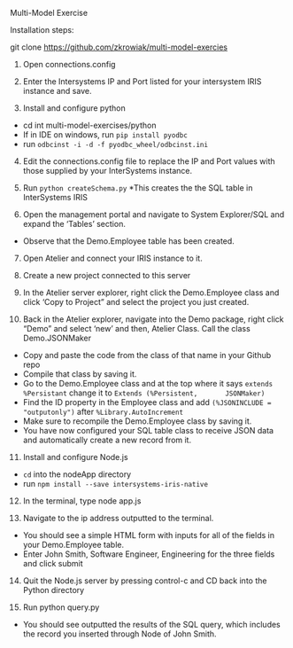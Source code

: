 Multi-Model Exercise

Installation steps:

git clone https://github.com/zkrowiak/multi-model-exercies

1.	Open connections.config

2.	Enter the Intersystems IP and Port listed for your intersystem IRIS instance and save.

3.	Install and configure python
  * cd int multi-model-exercises/python
  * If in IDE on windows, run `pip install pyodbc`
  * run `odbcinst -i -d -f pyodbc_wheel/odbcinst.ini`
	
4.	Edit the connections.config file to replace the IP and Port values with those supplied by your InterSystems instance.

5.	Run `python createSchema.py`
  *This creates the the SQL table in InterSystems IRIS
	
6.	Open the management portal and navigate to System Explorer/SQL and expand the ‘Tables’ section.  
  * Observe that the Demo.Employee table has been created.

7.	Open Atelier and connect your IRIS instance to it. 

8.	Create a new project connected to this server

9.	In the Atelier server explorer, right click the Demo.Employee class and click ‘Copy to Project” and select the project you just created.

10.	Back in the Atelier explorer, navigate into the Demo package, right click “Demo” and select ‘new’ and then, Atelier Class.  Call the class Demo.JSONMaker
  * Copy and paste the code from the class of that name in your Github repo 
  * Compile that class by saving it.
  *  Go to the Demo.Employee class and at the top where it says `extends %Persistant` change it to `Extends (%Persistent, 		JSONMaker)`
  * Find the ID property in the Employee class and add `(%JSONINCLUDE = "outputonly")` after `%Library.AutoIncrement`
  * Make sure to recompile the Demo.Employee class by saving it.
  * You have now configured your SQL table class to receive JSON data and automatically create a new record from it.

11.	Install and configure Node.js
  * `cd` into the nodeApp directory
  * run `npm install --save intersystems-iris-native`

12.	In the terminal, type node app.js

13.	Navigate to the ip address outputted to the terminal.
  * You should see a simple HTML form with inputs for all of the fields in your Demo.Employee table.
  * Enter John Smith, Software Engineer, Engineering for the three fields and click submit

14.	Quit the Node.js server by pressing control-c and CD back into the Python directory

15.	Run python query.py
  * You should see outputted the results of the SQL query, which includes the record you inserted through Node of John 			Smith.

